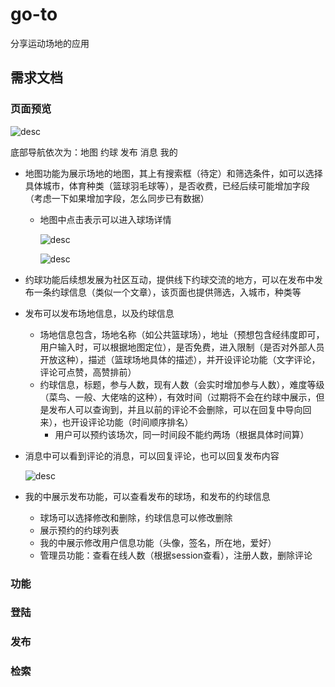 # go-to

分享运动场地的应用

## 需求文档

### 页面预览

![desc](https://view.didistatic.com/static/dcms/jc4w16vk1kwk6xmtq_270x600_compress.jpeg)

底部导航依次为：地图 约球 发布 消息 我的

* 地图功能为展示场地的地图，其上有搜索框（待定）和筛选条件，如可以选择具体城市，体育种类（篮球羽毛球等），是否收费，已经后续可能增加字段（考虑一下如果增加字段，怎么同步已有数据）

  * 地图中点击表示可以进入球场详情

    ![desc](https://view.didistatic.com/static/dcms/19hpao1b3zekwk6xmyk_270x600_compress.jpeg)

    ![desc](https://view.didistatic.com/static/dcms/7qcc06ke2nkwk6xmy0_270x600_compress.jpeg)

* 约球功能后续想发展为社区互动，提供线下约球交流的地方，可以在发布中发布一条约球信息（类似一个文章），该页面也提供筛选，入城市，种类等

* 发布可以发布场地信息，以及约球信息

  * 场地信息包含，场地名称（如公共篮球场），地址（预想包含经纬度即可，用户输入时，可以根据地图定位），是否免费，进入限制（是否对外部人员开放这种），描述（篮球场地具体的描述），并开设评论功能（文字评论，评论可点赞，高赞排前）
  * 约球信息，标题，参与人数，现有人数（会实时增加参与人数），难度等级（菜鸟、一般、大佬啥的这种），有效时间（过期将不会在约球中展示，但是发布人可以查询到，并且以前的评论不会删除，可以在回复中导向回来），也开设评论功能（时间顺序排名）
    * 用户可以预约该场次，同一时间段不能约两场（根据具体时间算）

* 消息中可以看到评论的消息，可以回复评论，也可以回复发布内容

  ![desc](https://view.didistatic.com/static/dcms/19hpao1b3zekwk7ly41_270x600_compress.jpeg)

* 我的中展示发布功能，可以查看发布的球场，和发布的约球信息

  * 球场可以选择修改和删除，约球信息可以修改删除
  * 展示预约的约球列表
  * 我的中展示修改用户信息功能（头像，签名，所在地，爱好）
  * 管理员功能：查看在线人数（根据session查看），注册人数，删除评论

### 功能

### 登陆

### 发布

### 检索
